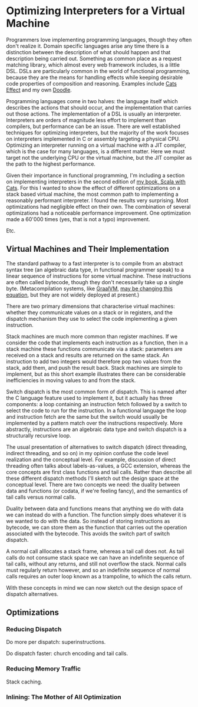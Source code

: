 # Optimizing Interpreters for a Virtual Machine

<One para introduction here>

Programmers love implementing programming languages, though they often don't realize it. Domain specific languages arise any time there is a distinction between the description of what should happen and that description being carried out. Something as common place as a request matching library, which almost every web framework includes, is a little DSL. DSLs are particularly common in the world of functional programming, because they are the means for handling effects while keeping desirable code properties of composition and reasoning. Examples include [Cats Effect](https://typelevel.org/cats-effect/) and my own [Doodle](https://www.creativescala.org/doodle/).

Programming languages come in two halves: the language itself which describes the actions that should occur, and the implementation that carries out those actions. The implementation of a DSL is usually an interpreter. Interpreters are orders of magnitude less effort to implement than compilers, but performance can be an issue. There are well established techniques for optimizing interpreters, but the majority of the work focuses on interpreters implemented in C or assembly targeting a physical CPU. Optimizing an interpreter running on a virtual machine with a JIT compiler, which is the case for many languages, is a different matter. Here we must target not the underlying CPU or the virtual machine, but the JIT compiler as the path to the highest performance.

Given their importance in functional programming, I'm including a section on implementing interpreters in the second edition of [my book, Scala with Cats](https://www.scalawithcats.com/). For this I wanted to show the effect of different optimizations on a stack based virtual machine, the most common path to implementing a reasonably performant interpreter. I found the results very surprising. Most optimizations had negligible effect on their own. The combination of several optimizations had a noticeable performance improvement. One optimization made a 60'000 times (yes, that is not a typo) improvement. 

Etc.


## Virtual Machines and Their Implementation

The standard pathway to a fast interpreter is to compile from an abstract syntax tree (an algebraic data type, in functional programmer speak) to a linear sequence of instructions for some virtual machine. These instructions are often called bytecode, though they don't necessarily take up a single byte. (Metacompilation systems, like [GraalVM](https://www.graalvm.org/), [may be changing this equation](https://stefan-marr.de/2023/10/ast-vs-bytecode-interpreters/), but they are not widely deployed at present.)

There are two primary dimensions that characterise virtual machines: whether they communicate values on a stack or in registers, and the dispatch mechanism they use to select the code implementing a given instruction.

Stack machines are much more common than register machines. If we consider the code that implements each instruction as a function, then in a stack machine these functions communicate via a stack: parameters are received on a stack and results are returned on the same stack. An instruction to add two integers would therefore pop two values from the stack, add them, and push the result back. Stack machines are simple to implement, but as this short example illustrates there can be considerable inefficiencies in moving values to and from the stack.

Switch dispatch is the most common form of dispatch. This is named after the C language feature used to implement it, but it actually has three components: a loop containing an instruction fetch followed by a switch to select the code to run for the instruction. In a functional language the loop and instruction fetch are the same but the switch would usually be implemented by a pattern match over the instructions respectively. More abstractly, instructions are an algebraic data type and switch dispatch is a structurally recursive loop. 

The usual presentation of alternatives to switch dispatch (direct threading, indirect threading, and so on) in my opinion confuse the code level realization and the conceptual level. For example, discussion of direct threading often talks about labels-as-values, a GCC extension, whereas the core concepts are first class functions and tail calls. Rather than describe all these different dispatch methods I'll sketch out the design space at the conceptual level. There are two concepts we need: the duality between data and functions (or codata, if we're feeling fancy), and the semantics of tail calls versus normal calls. 

Duality between data and functions means that anything we do with data we can instead do with a function. The function simply does whatever it is we wanted to do with the data. So instead of storing instructions as bytecode, we can store them as the function that carries out the operation associated with the bytecode. This avoids the switch part of switch dispatch. 

A normal call alllocates a stack frame, whereas a tail call does not. As tail calls do not consume stack space we can have an indefinite sequence of tail calls, without any returns, and still not overflow the stack. Normal calls must regularly return however, and so an indefinite sequence of normal calls requires an outer loop known as a trampoline, to which the calls return.

With these concepts in mind we can now sketch out the design space of dispatch alternatives. 

## Optimizations

### Reducing Dispatch

Do more per dispatch: superinstructions.

Do dispatch faster: church encoding and tail calls.


### Reducing Memory Traffic

Stack caching.


### Inlining: The Mother of All Optimization

